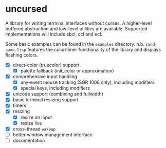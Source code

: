 # uncursed

A library for writing terminal interfaces without curses.
A higher-level buffered abstraction and low-level utilities are available. Supported implementations will include sbcl, ccl and ecl.

Some basic examples can be found in the `examples` directory.
n.b. `sand-game.lisp` features the color/timer functionality of the library and displays flashing colors.

- [x] direct-color (truecolor) support
  - [x] palette fallback (init_color or approximation)
- [x] comprehensive input handling
  - [x] any-event mouse tracking (SGR 1006 only), including modifiers
  - [x] special keys, including modifiers
- [x] unicode support (combining and fullwidth)
- [x] basic terminal resizing support
- [x] timers
- [x] resizing
  - [x] resize on input
  - [x] resize live
- [x] cross-thread `wakeup`
- [ ] better window management interface
- [ ] documentation
